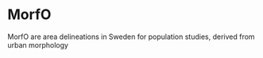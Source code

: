 # MorfO
MorfO are area delineations in Sweden for population studies, derived from urban morphology
